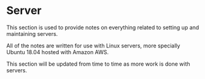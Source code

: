 # Server

This section is used to provide notes on everything related to setting up and maintaining servers.

All of the notes are written for use with Linux servers, more specially Ubuntu 18.04 hosted with Amazon AWS.

This section will be updated from time to time as more work is done with servers.
